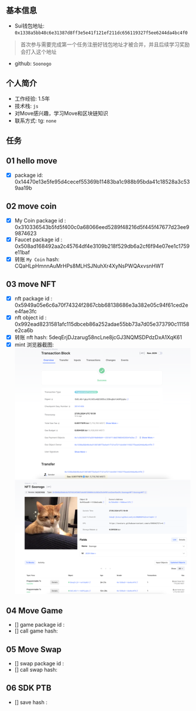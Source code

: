 ## 基本信息
- Sui钱包地址: `0x1338a5bb48c6e31387d8ff3e5e41f121ef211dc656119327f5ee6244da4bc4f0`
> 首次参与需要完成第一个任务注册好钱包地址才被合并，并且后续学习奖励会打入这个地址
- github: `Soonogo`

## 个人简介
- 工作经验: 1.5年
- 技术栈: `js`
- 对Move感兴趣，学习Move和区块链知识
- 联系方式: tg: `none` 

## 任务

##   01 hello move  
- [x] package id: 0x14470e13e5fe95d4cecef55369b11483ba1c988b95bda41c18528a3c539aa19b

##   02 move coin
- [x] My Coin package id : 0x310336543b5fd5f400c0a68066eed5289f48216d5f445f47677d23ee99874623
- [x] Faucet package id : 0x508ad168492aa2c45764df4e3109b218f529db6a2cf6f94e07ee1c1759e11baf
- [x] 转账 `My Coin` hash: CQaHLpHmnnAuMrHPs8MLHSJNuhXr4XyNsPWQAxvsnHWT

##   03 move NFT
- [x] nft package id : 0x5949a05e6c6a70f74324f2867cbb68138686e3a382e05c94f61ced2ee4fae3fc
- [x] nft object id : 0x992ead8231581afc115dbceb86a252adae55bb73a7d05e373790c11158e2ca6b
- [x] 转账 nft  hash: 5deqErjDJzarug58ncLne8jcGJ3NQMSDPdzDxA1XqK61
- [x] mint 浏览器截图: ![mint 浏览器截图](notes/task3_mint_1.png)![mint 浏览器截图](notes/task3_mint_2.png)

##   04 Move Game
- [] game package id :
- [] call game hash:

##   05 Move Swap
- [] swap package id :
- [] call swap hash:

##   06 SDK PTB
- [] save hash :
